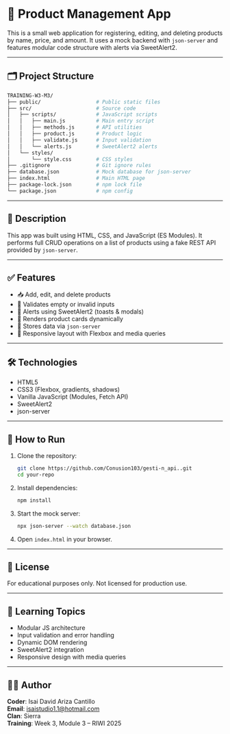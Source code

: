 # 🧮 Product Management App

This is a small web application for registering, editing, and deleting products by name, price, and amount. It uses a mock backend with `json-server` and features modular code structure with alerts via SweetAlert2.

---

## 🗂️ Project Structure

```bash
TRAINING-W3-M3/
├── public/                  # Public static files
├── src/                     # Source code
│   ├── scripts/             # JavaScript scripts
│   │   ├── main.js          # Main entry script
│   │   ├── methods.js       # API utilities
│   │   ├── product.js       # Product logic
│   │   ├── validate.js      # Input validation
│   │   └── alerts.js        # SweetAlert2 alerts
│   └── styles/
│       └── style.css        # CSS styles
├── .gitignore               # Git ignore rules
├── database.json            # Mock database for json-server
├── index.html               # Main HTML page
├── package-lock.json        # npm lock file
└── package.json             # npm config
```

---

## 🧾 Description

This app was built using HTML, CSS, and JavaScript (ES Modules). It performs full CRUD operations on a list of products using a fake REST API provided by `json-server`.

---

## ✅ Features

- 📥 Add, edit, and delete products
- 🧪 Validates empty or invalid inputs
- 🔔 Alerts using SweetAlert2 (toasts & modals)
- 🔁 Renders product cards dynamically
- 💾 Stores data via `json-server`
- 📱 Responsive layout with Flexbox and media queries

---

## 🛠️ Technologies

- HTML5  
- CSS3 (Flexbox, gradients, shadows)  
- Vanilla JavaScript (Modules, Fetch API)  
- SweetAlert2  
- json-server

---

## 🚀 How to Run

1. Clone the repository:
   ```bash
   git clone https://github.com/Conusion103/gesti-n_api..git
   cd your-repo
   ```

2. Install dependencies:
   ```bash
   npm install
   ```

3. Start the mock server:
   ```bash
   npx json-server --watch database.json
   ```

4. Open `index.html` in your browser.

---

## 🔐 License

For educational purposes only. Not licensed for production use.

---

## 🧠 Learning Topics

- Modular JS architecture
- Input validation and error handling
- Dynamic DOM rendering
- SweetAlert2 integration
- Responsive design with media queries

---

## 👨‍💻 Author

**Coder**: Isai David Ariza Cantillo  
**Email**: isaistudio1.1@hotmail.com  
**Clan**: Sierra  
**Training**: Week 3, Module 3 – RIWI 2025
